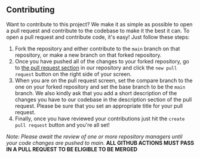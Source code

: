 ## Contributing
Want to contribute to this project? We make it as simple as possible to open a pull request and contribute to the codebase to make it the best it can. To open a pull request and contribute code, it's easy! Just follow these steps:

1. Fork the repository and either contribute to the `main` branch on that repository, or make a new branch on that forked repository.
2. Once you have pushed all of the changes to your forked repository, go to [the pull request section](https://github.com/Simbotics/2023-Simbot/pulls) in our repository and click the `new pull request` button on the right side of your screen.
3. When you are on the pull request screen, set the compare branch to the one on your forked repository and set the base branch to be the `main` branch. We also kindly ask that you add a short description of the changes you have to our codebase in the description section of the pull request. Please be sure that you set an appropriate title for your pull request.
4. Finally, once you have reviewed your contributions just hit the `create pull request` button and you're all set!

_Note: Please await the review of one or more repository managers until your code changes are pushed to main._ **ALL GITHUB ACTIONS MUST PASS IN A PULL REQUEST TO BE ELIGIBLE TO BE MERGED**